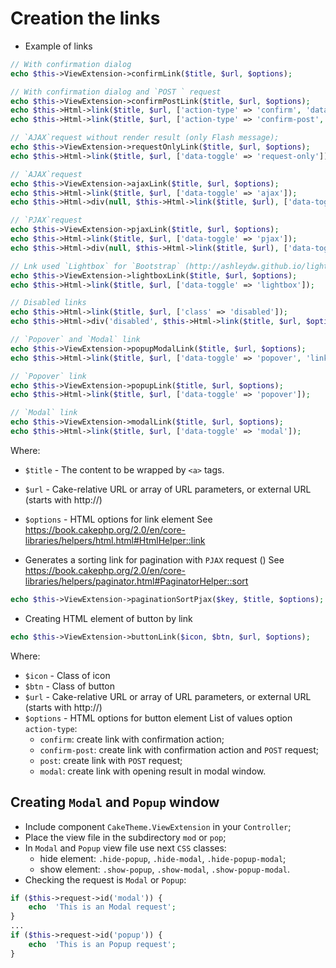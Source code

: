 # Creation the links

- Example of links
```php
// With confirmation dialog
echo $this->ViewExtension->confirmLink($title, $url, $options);

// With confirmation dialog and `POST ` request
echo $this->ViewExtension->confirmPostLink($title, $url, $options);
echo $this->Html->link($title, $url, ['action-type' => 'confirm', 'data-confirm-msg' => __('Are you sure you wish to delete this data?')]);
echo $this->Html->link($title, $url, ['action-type' => 'confirm-post', 'data-confirm-btn-ok' => __('Yes'), 'data-confirm-btn-cancel' => __('No')]);

// `AJAX`request without render result (only Flash message);
echo $this->ViewExtension->requestOnlyLink($title, $url, $options);
echo $this->Html->link($title, $url, ['data-toggle' => 'request-only']);

// `AJAX`request 
echo $this->ViewExtension->ajaxLink($title, $url, $options);
echo $this->Html->link($title, $url, ['data-toggle' => 'ajax']);
echo $this->Html->div(null, $this->Html->link($title, $url), ['data-toggle' => 'ajax']);

// `PJAX`request 
echo $this->ViewExtension->pjaxLink($title, $url, $options);
echo $this->Html->link($title, $url, ['data-toggle' => 'pjax']);
echo $this->Html->div(null, $this->Html->link($title, $url), ['data-toggle' => 'pjax']);

// Lnk used `Lightbox` for `Bootstrap` (http://ashleydw.github.io/lightbox)
echo $this->ViewExtension->lightboxLink($title, $url, $options);
echo $this->Html->link($title, $url, ['data-toggle' => 'lightbox']);

// Disabled links
echo $this->Html->link($title, $url, ['class' => 'disabled']);
echo $this->Html->div('disabled', $this->Html->link($title, $url, $options));

// `Popover` and `Modal` link
echo $this->ViewExtension->popupModalLink($title, $url, $options);
echo $this->Html->link($title, $url, ['data-toggle' => 'popover', 'link-use-modal' => true]);

// `Popover` link
echo $this->ViewExtension->popupLink($title, $url, $options);
echo $this->Html->link($title, $url, ['data-toggle' => 'popover']);

// `Modal` link
echo $this->ViewExtension->modalLink($title, $url, $options);
echo $this->Html->link($title, $url, ['data-toggle' => 'modal']);
```
Where:
- `$title` - The content to be wrapped by `<a>` tags.
- `$url` - Cake-relative URL or array of URL parameters, or external URL (starts with http://)
- `$options` - HTML options for link element
See https://book.cakephp.org/2.0/en/core-libraries/helpers/html.html#HtmlHelper::link

- Generates a sorting link for pagination with `PJAX` request ()
See https://book.cakephp.org/2.0/en/core-libraries/helpers/paginator.html#PaginatorHelper::sort
```php
echo $this->ViewExtension->paginationSortPjax($key, $title, $options);
```

- Creating HTML element of button by link
```php
echo $this->ViewExtension->buttonLink($icon, $btn, $url, $options);
```
Where:
- `$icon` - Class of icon
- `$btn` - Class of button
- `$url` - Cake-relative URL or array of URL parameters, or external URL (starts with http://)
- `$options` - HTML options for button element
  List of values option `action-type`:
  * `confirm`: create link with confirmation action;
  * `confirm-post`: create link with confirmation action and `POST` request;
  * `post`: create link with `POST` request;
  * `modal`: create link with opening result in modal window.

## Creating `Modal` and `Popup` window

- Include component `CakeTheme.ViewExtension` in your `Controller`;
- Place the view file in the subdirectory `mod` or `pop`;
- In `Modal` and `Popup` view file use next `CSS` classes:
  * hide element: `.hide-popup`, `.hide-modal`, `.hide-popup-modal`;
  * show element: `.show-popup`, `.show-modal`, `.show-popup-modal`.
- Checking the request is `Modal` or `Popup`:
```php
if ($this->request->id('modal')) {
    echo  'This is an Modal request';
}
...
if ($this->request->id('popup')) {
    echo  'This is an Popup request';
}
```
